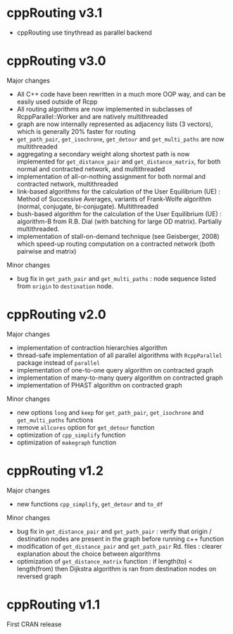 cppRouting v3.1
===============

- cppRouting use tinythread as parallel backend

cppRouting v3.0
===============
Major changes

-   All C++ code have been rewritten in a much more OOP way, and can be easily used outside of Rcpp
-   All routing algorithms are now implemented in subclasses of RcppParallel::Worker and are natively multithreaded
-   graph are now internally represented as adjacency lists (3 vectors), which is generally 20% faster for routing
-   `get_path_pair`, `get_isochrone`, `get_detour` and `get_multi_paths` are now multithreaded
-   aggregating a secondary weight along shortest path is now implemented for `get_distance_pair` and `get_distance_matrix`, for both normal and contracted network, and multithreaded
-   implementation of all-or-nothing assignment for both normal and contracted network, multithreaded
-   link-based algorithms for the calculation of the User Equilibrium (UE) : Method of Successive Averages, variants of Frank-Wolfe algorithm (normal, conjugate, bi-conjugate). Multithreaded
-   bush-based algorithm for the calculation of the User Equilibrium (UE) : algorithm-B from R.B. Dial (with batching for large OD matrix). Partially multithreaded.
-   implementation of stall-on-demand technique (see Geisberger, 2008) which speed-up routing computation on a contracted network (both pairwise and matrix)

Minor changes

-   bug fix in `get_path_pair` and `get_multi_paths` : node sequence listed from `origin` to `destination` node.


cppRouting v2.0
===============

Major changes

-   implementation of contraction hierarchies algorithm
-   thread-safe implementation of all parallel algorithms with `RcppParallel` package instead of `parallel`
-   implementation of one-to-one query algorithm on contracted graph 
-   implementation of many-to-many query algorithm on contracted graph 
-   implementation of PHAST algorithm on contracted graph 

Minor changes

-   new options `long` and `keep` for `get_path_pair`, `get_isochrone` and `get_multi_paths` functions    
-   remove `allcores` option for `get_detour` function  
-   optimization of `cpp_simplify` function  
-   optimization of `makegraph` function

cppRouting v1.2
===============

Major changes

-   new functions `cpp_simplify`, `get_detour` and `to_df`

Minor changes

-   bug fix in `get_distance_pair` and `get_path_pair` : verify that origin / destination nodes are present in the graph before running c++ function
-   modification of `get_distance_pair` and `get_path_pair` Rd. files : clearer explanation about the choice between algorithms
-   optimization of `get_distance_matrix` function : if length(to) &lt; length(from) then Dijkstra algorithm is ran from destination nodes on reversed graph

cppRouting v1.1
===============

First CRAN release
